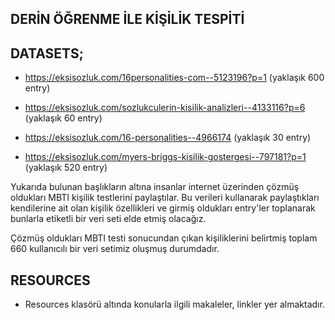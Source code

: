 ## DERİN ÖĞRENME İLE KİŞİLİK TESPİTİ


## DATASETS;
- https://eksisozluk.com/16personalities-com--5123196?p=1 (yaklaşık 600 entry) 

- https://eksisozluk.com/sozlukculerin-kisilik-analizleri--4133116?p=6  (yaklaşık 60 entry)

- https://eksisozluk.com/16-personalities--4966174  (yaklaşık 30 entry)

- https://eksisozluk.com/myers-briggs-kisilik-gostergesi--797181?p=1  (yaklaşık 520 entry)

Yukarıda bulunan başlıkların altına insanlar internet üzerinden çözmüş oldukları MBTI kişilik testlerini paylaştılar. 
Bu verileri kullanarak paylaştıkları kendilerine ait olan kişilik özellikleri ve girmiş oldukları entry'ler toplanarak bunlarla etiketli bir veri seti elde etmiş olacağız.

Çözmüş oldukları MBTI testi sonucundan çıkan kişiliklerini belirtmiş
toplam 660 kullanıcılı bir veri setimiz oluşmuş durumdadır.

## RESOURCES

- Resources klasörü altında konularla ilgili makaleler, linkler yer almaktadır.
